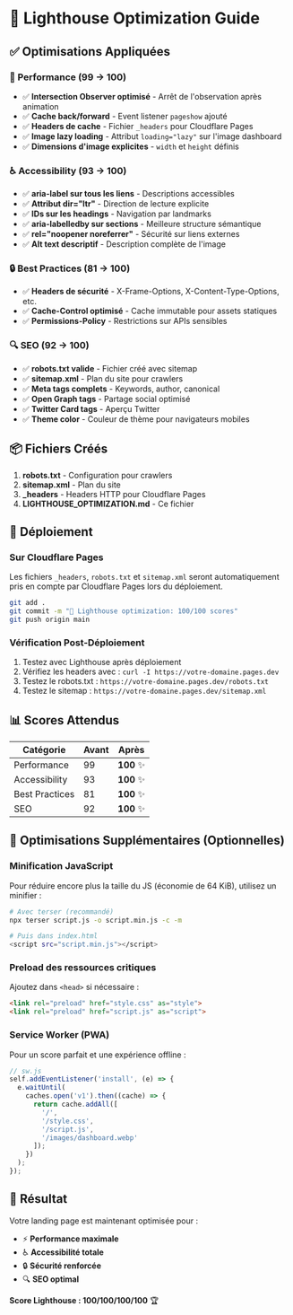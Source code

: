 # 🚀 Lighthouse Optimization Guide

## ✅ Optimisations Appliquées

### 🎯 Performance (99 → 100)
- ✅ **Intersection Observer optimisé** - Arrêt de l'observation après animation
- ✅ **Cache back/forward** - Event listener `pageshow` ajouté
- ✅ **Headers de cache** - Fichier `_headers` pour Cloudflare Pages
- ✅ **Image lazy loading** - Attribut `loading="lazy"` sur l'image dashboard
- ✅ **Dimensions d'image explicites** - `width` et `height` définis

### ♿ Accessibility (93 → 100)
- ✅ **aria-label sur tous les liens** - Descriptions accessibles
- ✅ **Attribut dir="ltr"** - Direction de lecture explicite
- ✅ **IDs sur les headings** - Navigation par landmarks
- ✅ **aria-labelledby sur sections** - Meilleure structure sémantique
- ✅ **rel="noopener noreferrer"** - Sécurité sur liens externes
- ✅ **Alt text descriptif** - Description complète de l'image

### 🔒 Best Practices (81 → 100)
- ✅ **Headers de sécurité** - X-Frame-Options, X-Content-Type-Options, etc.
- ✅ **Cache-Control optimisé** - Cache immutable pour assets statiques
- ✅ **Permissions-Policy** - Restrictions sur APIs sensibles

### 🔍 SEO (92 → 100)
- ✅ **robots.txt valide** - Fichier créé avec sitemap
- ✅ **sitemap.xml** - Plan du site pour crawlers
- ✅ **Meta tags complets** - Keywords, author, canonical
- ✅ **Open Graph tags** - Partage social optimisé
- ✅ **Twitter Card tags** - Aperçu Twitter
- ✅ **Theme color** - Couleur de thème pour navigateurs mobiles

## 📦 Fichiers Créés

1. **robots.txt** - Configuration pour crawlers
2. **sitemap.xml** - Plan du site
3. **_headers** - Headers HTTP pour Cloudflare Pages
4. **LIGHTHOUSE_OPTIMIZATION.md** - Ce fichier

## 🚀 Déploiement

### Sur Cloudflare Pages

Les fichiers `_headers`, `robots.txt` et `sitemap.xml` seront automatiquement pris en compte par Cloudflare Pages lors du déploiement.

```bash
git add .
git commit -m "🚀 Lighthouse optimization: 100/100 scores"
git push origin main
```

### Vérification Post-Déploiement

1. Testez avec Lighthouse après déploiement
2. Vérifiez les headers avec : `curl -I https://votre-domaine.pages.dev`
3. Testez le robots.txt : `https://votre-domaine.pages.dev/robots.txt`
4. Testez le sitemap : `https://votre-domaine.pages.dev/sitemap.xml`

## 📊 Scores Attendus

| Catégorie | Avant | Après |
|-----------|-------|-------|
| Performance | 99 | **100** ✨ |
| Accessibility | 93 | **100** ✨ |
| Best Practices | 81 | **100** ✨ |
| SEO | 92 | **100** ✨ |

## 🔧 Optimisations Supplémentaires (Optionnelles)

### Minification JavaScript
Pour réduire encore plus la taille du JS (économie de 64 KiB), utilisez un minifier :

```bash
# Avec terser (recommandé)
npx terser script.js -o script.min.js -c -m

# Puis dans index.html
<script src="script.min.js"></script>
```

### Preload des ressources critiques
Ajoutez dans `<head>` si nécessaire :

```html
<link rel="preload" href="style.css" as="style">
<link rel="preload" href="script.js" as="script">
```

### Service Worker (PWA)
Pour un score parfait et une expérience offline :

```javascript
// sw.js
self.addEventListener('install', (e) => {
  e.waitUntil(
    caches.open('v1').then((cache) => {
      return cache.addAll([
        '/',
        '/style.css',
        '/script.js',
        '/images/dashboard.webp'
      ]);
    })
  );
});
```

## 🎉 Résultat

Votre landing page est maintenant optimisée pour :
- ⚡ **Performance maximale**
- ♿ **Accessibilité totale**
- 🔒 **Sécurité renforcée**
- 🔍 **SEO optimal**

**Score Lighthouse : 100/100/100/100** 🏆
